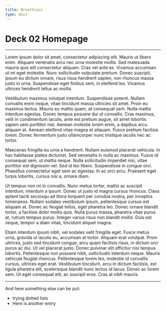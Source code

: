 ```yaml
---
title: Breathless
type: docs
---
```

# Deck 02 Homepage
---
Lorem ipsum dolor sit amet, consectetur adipiscing elit. Mauris ut libero enim. Aliquam venenatis arcu nec urna molestie mollis. Sed malesuada mauris quis elit consectetur aliquam. Cras vel ante ex. Vivamus accumsan ut mi eget molestie. Nunc sollicitudin vulputate pretium. Donec suscipit, ipsum eu dictum ornare, risus risus hendrerit sapien, non rhoncus massa justo in urna. Suspendisse eget finibus sem, in eleifend leo. Vivamus ultrices hendrerit tellus ac mollis.

Vestibulum maximus volutpat interdum. Suspendisse potenti. Nullam convallis enim neque, vitae tincidunt massa ultricies sit amet. Proin eu maximus lectus. Mauris eu mattis quam, at consequat sem. Nulla mattis interdum egestas. Donec tempus posuere dui ut convallis. Cras maximus, velit in condimentum iaculis, ante est pretium augue, sit amet lobortis sapien sem porttitor nisl. Aenean molestie lorem enim, a dapibus arcu aliquam at. Aenean eleifend vitae magna et aliquam. Fusce pretium facilisis lorem. Donec fermentum justo ullamcorper nunc tristique iaculis nec ac tortor.

Maecenas fringilla eu urna a hendrerit. Nullam euismod placerat vehicula. In hac habitasse platea dictumst. Sed venenatis in nulla ac maximus. Fusce id consequat sem, ut mattis neque. Nulla sollicitudin imperdiet nisi, vitae porttitor est dignissim vel. Sed id leo libero. Suspendisse in congue orci. Phasellus consectetur eget sem ac egestas. In ac orci arcu. Praesent eget turpis lobortis, cursus nisi a, ornare diam.

Ut tempus non mi in convallis. Nunc metus tortor, mattis ac suscipit interdum, interdum a ipsum. Donec ut justo id magna cursus rhoncus. Class aptent taciti sociosqu ad litora torquent per conubia nostra, per inceptos himenaeos. Nullam sodales vestibulum ipsum, pellentesque cursus est aliquam at. Donec ac feugiat tellus, eget pharetra leo. Donec ornare blandit tortor, a facilisis dolor mollis quis. Nulla purus massa, pharetra vitae purus at, rutrum tempus purus. Integer varius risus non blandit mollis. Duis est neque, tempor a diam vitae, tincidunt aliquet magna.

Etiam interdum ipsum nibh, vel sodales velit fringilla eget. Fusce metus urna, gravida ut iaculis eu, accumsan at tortor. Aliquam erat volutpat. Proin ultrices, justo sed tincidunt congue, arcu quam facilisis risus, in dictum orci purus ac dui. Ut vel placerat justo. Donec pulvinar elit efficitur nisi tempus lobortis. Pellentesque non posuere nibh, sollicitudin interdum neque. Mauris vehicula feugiat rhoncus. Pellentesque lorem leo, molestie id convallis cursus, ultrices eget erat. Vestibulum tincidunt, arcu in dictum facilisis, est ligula pharetra elit, scelerisque blandit nunc lectus id lacus. Donec ac lorem sem. Ut eget consequat elit, ac suscipit eros. Cras at nibh mauris.

---

And here something else can be put:
- trying dotted lists
- Here is another entry